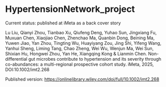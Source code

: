 # HypertensionNetwork_project

Current status: published at iMeta as a back cover story

Lu Liu, Qianyi Zhou, Tianbao Xu, Qiufeng Deng, Yuhao Sun, Jingxiang Fu, Muxuan Chen, Xiaojiao Chen, Zhenchao Ma, Quanbin Dong, Beining Ma, Yuwen Jiao, Yan Zhou, Tingting Wu, Huayiyang Zou, Jing Shi, Yifeng Wang, Yanhui Sheng, Liming Tang, Chao Zheng, Wei Wu, Wenjun Ma, Wei Sun, Shixian Hu, Hongwei Zhou, Yan He, Xiangqing Kong & Lianmin Chen. Non-differential gut microbes contribute to hypertension and its severity through co-abundances: a multi-regional prospective cohort study. iMeta, 2025, DOI:10.1002/imt2.268

Published version: https://onlinelibrary.wiley.com/doi/full/10.1002/imt2.268
